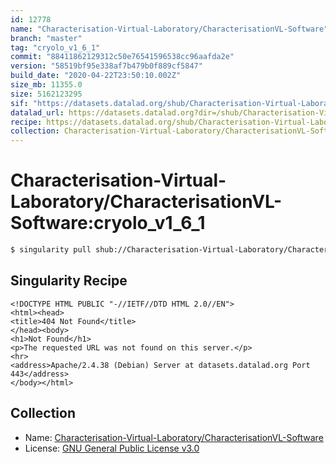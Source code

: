 ```yaml
---
id: 12778
name: "Characterisation-Virtual-Laboratory/CharacterisationVL-Software"
branch: "master"
tag: "cryolo_v1_6_1"
commit: "88411862129312c50e76541596538cc96aafda2e"
version: "58519bf95e338af7b479b0f889cf5847"
build_date: "2020-04-22T23:50:10.002Z"
size_mb: 11355.0
size: 5162123295
sif: "https://datasets.datalad.org/shub/Characterisation-Virtual-Laboratory/CharacterisationVL-Software/cryolo_v1_6_1/2020-04-22-88411862-58519bf9/58519bf95e338af7b479b0f889cf5847.sif"
datalad_url: https://datasets.datalad.org?dir=/shub/Characterisation-Virtual-Laboratory/CharacterisationVL-Software/cryolo_v1_6_1/2020-04-22-88411862-58519bf9/
recipe: https://datasets.datalad.org/shub/Characterisation-Virtual-Laboratory/CharacterisationVL-Software/cryolo_v1_6_1/2020-04-22-88411862-58519bf9/Singularity
collection: Characterisation-Virtual-Laboratory/CharacterisationVL-Software
---
```


# Characterisation-Virtual-Laboratory/CharacterisationVL-Software:cryolo_v1_6_1

```bash
$ singularity pull shub://Characterisation-Virtual-Laboratory/CharacterisationVL-Software:cryolo_v1_6_1
```

## Singularity Recipe

```singularity
<!DOCTYPE HTML PUBLIC "-//IETF//DTD HTML 2.0//EN">
<html><head>
<title>404 Not Found</title>
</head><body>
<h1>Not Found</h1>
<p>The requested URL was not found on this server.</p>
<hr>
<address>Apache/2.4.38 (Debian) Server at datasets.datalad.org Port 443</address>
</body></html>
```

## Collection

 - Name: [Characterisation-Virtual-Laboratory/CharacterisationVL-Software](https://github.com/Characterisation-Virtual-Laboratory/CharacterisationVL-Software)
 - License: [GNU General Public License v3.0](https://api.github.com/licenses/gpl-3.0)

